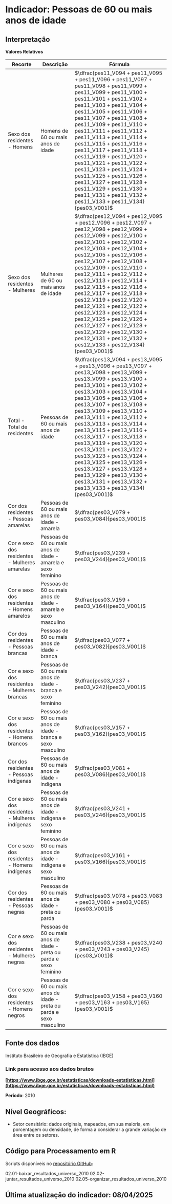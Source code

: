 # Indicador: Pessoas de 60 ou mais anos de idade

## Interpretação

**Valores Relativos**

|Recorte|Descrição  |Fórmula
|--|--|--|
|Sexo dos residentes - Homens|Homens de 60 ou mais anos de idade|$\dfrac{pes11_V094 + pes11_V095 + pes11_V096 + pes11_V097 + pes11_V098 + pes11_V099 + pes11_V099 + pes11_V100 + pes11_V101 + pes11_V102 + pes11_V103 + pes11_V104 + pes11_V105 + pes11_V106 + pes11_V107 + pes11_V108 + pes11_V109 + pes11_V110 + pes11_V111 + pes11_V112 + pes11_V113 + pes11_V114 + pes11_V115 + pes11_V116 + pes11_V117 + pes11_V118 + pes11_V119 + pes11_V120 + pes11_V121 + pes11_V122 + pes11_V123 + pes11_V124 + pes11_V125 + pes11_V126 + pes11_V127 + pes11_V128 + pes11_V129 + pes11_V130 + pes11_V131 + pes11_V132 + pes11_V133 +  pes11_V134}{pes03_V001}$|
|Sexo dos residentes - Mulheres|Mulheres de 60 ou mais anos de idade|$\dfrac{pes12_V094 + pes12_V095 + pes12_V096 + pes12_V097 + pes12_V098 + pes12_V099 + pes12_V099 + pes12_V100 + pes12_V101 + pes12_V102 + pes12_V103 + pes12_V104 + pes12_V105 + pes12_V106 + pes12_V107 + pes12_V108 + pes12_V109 + pes12_V110 + pes12_V111 + pes12_V112 + pes12_V113 + pes12_V114 + pes12_V115 + pes12_V116 + pes12_V117 + pes12_V118 + pes12_V119 + pes12_V120 + pes12_V121 + pes12_V122 + pes12_V123 + pes12_V124 + pes12_V125 + pes12_V126 + pes12_V127 + pes12_V128 + pes12_V129 + pes12_V130 + pes12_V131 + pes12_V132 + pes12_V133 +  pes12_V134}{pes03_V001}$|
|Total - Total de residentes|Pessoas de 60 ou mais anos de idade|$\dfrac{pes13_V094 + pes13_V095 + pes13_V096 + pes13_V097 + pes13_V098 + pes13_V099 + pes13_V099 + pes13_V100 + pes13_V101 + pes13_V102 + pes13_V103 + pes13_V104 + pes13_V105 + pes13_V106 + pes13_V107 + pes13_V108 + pes13_V109 + pes13_V110 + pes13_V111 + pes13_V112 + pes13_V113 + pes13_V114 + pes13_V115 + pes13_V116 + pes13_V117 + pes13_V118 + pes13_V119 + pes13_V120 + pes13_V121 + pes13_V122 + pes13_V123 + pes13_V124 + pes13_V125 + pes13_V126 + pes13_V127 + pes13_V128 + pes13_V129 + pes13_V130 + pes13_V131 + pes13_V132 + pes13_V133 +  pes13_V134}{pes03_V001}$|
|Cor dos residentes - Pessoas amarelas|Pessoas de 60 ou mais anos de idade - amarela|$\dfrac{pes03_V079 + pes03_V084}{pes03_V001}$|
|Cor e sexo dos residentes - Mulheres amarelas|Pessoas de 60 ou mais anos de idade - amarela e sexo feminino|$\dfrac{pes03_V239 + pes03_V244}{pes03_V001}$|
|Cor e sexo dos residentes - Homens amarelos|Pessoas de 60 ou mais anos de idade - amarela e sexo masculino|$\dfrac{pes03_V159 + pes03_V164}{pes03_V001}$|
|Cor dos residentes - Pessoas brancas|Pessoas de 60 ou mais anos de idade - branca|$\dfrac{pes03_V077 + pes03_V082}{pes03_V001}$|
|Cor e sexo dos residentes - Mulheres brancas|Pessoas de 60 ou mais anos de idade - branca e sexo feminino|$\dfrac{pes03_V237 + pes03_V242}{pes03_V001}$|
|Cor e sexo dos residentes - Homens brancos|Pessoas de 60 ou mais anos de idade - branca e sexo masculino|$\dfrac{pes03_V157 + pes03_V162}{pes03_V001}$|
|Cor dos residentes - Pessoas indígenas|Pessoas de 60 ou mais anos de idade - indígena|$\dfrac{pes03_V081 + pes03_V086}{pes03_V001}$|
|Cor e sexo dos residentes - Mulheres indígenas|Pessoas de 60 ou mais anos de idade - indígena e sexo feminino|$\dfrac{pes03_V241 + pes03_V246}{pes03_V001}$|
|Cor e sexo dos residentes - Homens indígenas|Pessoas de 60 ou mais anos de idade - indígena e sexo masculino|$\dfrac{pes03_V161 + pes03_V166}{pes03_V001}$|
|Cor dos residentes - Pessoas negras|Pessoas de 60 ou mais anos de idade - preta ou parda|$\dfrac{pes03_V078 + pes03_V083 + pes03_V080 + pes03_V085}{pes03_V001}$|
|Cor e sexo dos residentes - Mulheres negras|Pessoas de 60 ou mais anos de idade - preta ou parda e sexo feminino|$\dfrac{pes03_V238 + pes03_V240 + pes03_V243 + pes03_V245}{pes03_V001}$|
|Cor e sexo dos residentes - Homens negros|Pessoas de 60 ou mais anos de idade - preta ou parda e sexo masculino|$\dfrac{pes03_V158 + pes03_V160 + pes03_V163 + pes03_V165}{pes03_V001}$|


## Fonte dos dados
Instituto Brasileiro de Geografia e Estatística (IBGE)

### Link para acesso aos dados brutos
**[https://www.ibge.gov.br/estatisticas/downloads-estatisticas.html](https://www.ibge.gov.br/estatisticas/downloads-estatisticas.html)**

**Período**: 2010

## Nível Geográficos:

 - Setor censitário: dados originais, mapeados, em sua maioria, em porcentagem ou densidade, de forma a considerar a grande variação de área entre os setores.

## Código para Processamento em R
Scripts disponíveis no [repositório GitHub](https://github.com/cem-usp/georedus):

02.01-baixar_resultados_universo_2010
02.02-juntar_resultados_universo_2010
02.05-organizar_resultados_universo_2010

## Última atualização do indicador: 08/04/2025
